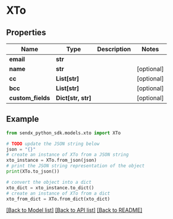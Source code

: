 # XTo


## Properties

Name | Type | Description | Notes
------------ | ------------- | ------------- | -------------
**email** | **str** |  | 
**name** | **str** |  | [optional] 
**cc** | **List[str]** |  | [optional] 
**bcc** | **List[str]** |  | [optional] 
**custom_fields** | **Dict[str, str]** |  | [optional] 

## Example

```python
from sendx_python_sdk.models.xto import XTo

# TODO update the JSON string below
json = "{}"
# create an instance of XTo from a JSON string
xto_instance = XTo.from_json(json)
# print the JSON string representation of the object
print(XTo.to_json())

# convert the object into a dict
xto_dict = xto_instance.to_dict()
# create an instance of XTo from a dict
xto_from_dict = XTo.from_dict(xto_dict)
```
[[Back to Model list]](../README.md#documentation-for-models) [[Back to API list]](../README.md#documentation-for-api-endpoints) [[Back to README]](../README.md)


